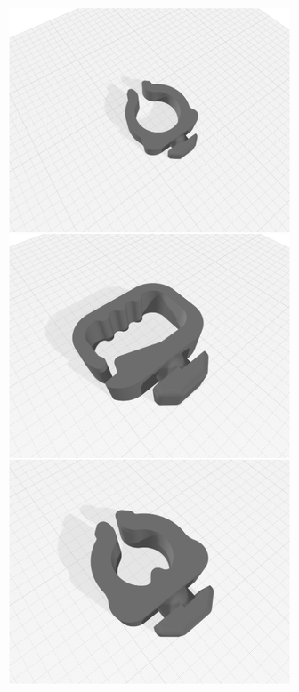 
<div align="middle"><img src="/Piezas 3d/Sugetacables para perfiles/Imagenes/Frame_wires_Holder_-_Big.png"></div>
<div align="middle"><img src="/Piezas 3d/Sugetacables para perfiles/Imagenes/Frame_wires_Holder_-_Normal_Size.png"></div>
<div align="middle"><img src="/Piezas 3d/Sugetacables para perfiles/Imagenes/Frame_wires_Holder_-_Small.png"></div>
